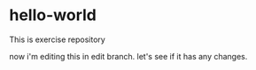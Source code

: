 # hello-world
This is exercise repository

now i'm editing this in edit branch.
let's see if it has any changes.
